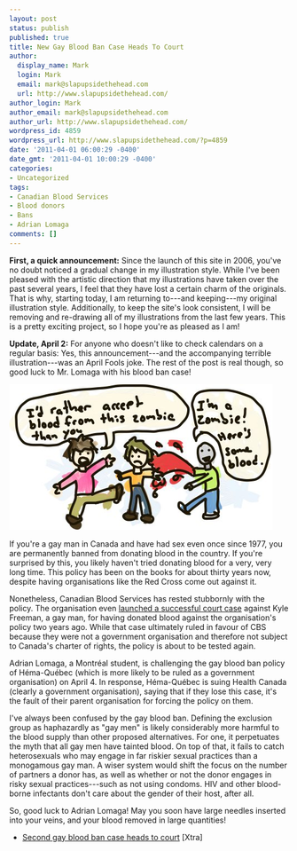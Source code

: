 ```yaml
---
layout: post
status: publish
published: true
title: New Gay Blood Ban Case Heads To Court
author:
  display_name: Mark
  login: Mark
  email: mark@slapupsidethehead.com
  url: http://www.slapupsidethehead.com/
author_login: Mark
author_email: mark@slapupsidethehead.com
author_url: http://www.slapupsidethehead.com/
wordpress_id: 4859
wordpress_url: http://www.slapupsidethehead.com/?p=4859
date: '2011-04-01 06:00:29 -0400'
date_gmt: '2011-04-01 10:00:29 -0400'
categories:
- Uncategorized
tags:
- Canadian Blood Services
- Blood donors
- Bans
- Adrian Lomaga
comments: []
---
```

 **First, a quick announcement:** Since the launch of this site in 2006, you've no doubt noticed a gradual change in my illustration style. While I've been pleased with the artistic direction that my illustrations have taken over the past several years, I feel that they have lost a certain charm of the originals. That is why, starting today, I am returning to---and keeping---my original illustration style. Additionally, to keep the site's look consistent, I will be removing and re-drawing all of my illustrations from the last few years. This is a pretty exciting project, so I hope you're as pleased as I am!

**Update, April 2:** For anyone who doesn't like to check calendars on a regular basis: Yes, this announcement---and the accompanying terrible illustration---was an April Fools joke. The rest of the post is real though, so good luck to Mr. Lomaga with his blood ban case!

![A terrible illustration.](/wp-content/media/2011/03/old-style-zombie-blood.jpg)

If you're a gay man in Canada and have had sex even once since 1977, you are permanently banned from donating blood in the country. If you're surprised by this, you likely haven't tried donating blood for a very, very long time. This policy has been on the books for about thirty years now, despite having organisations like the Red Cross come out against it.

Nonetheless, Canadian Blood Services has rested stubbornly with the policy. The organisation even [launched a successful court case](http://www.slapupsidethehead.com/2009/09/canadian-blood-services-sues-gay-man-for-donating-blood/ "It didn't turn out well.") against Kyle Freeman, a gay man, for having donated blood against the organisation's policy two years ago. While that case ultimately ruled in favour of CBS because they were not a government organisation and therefore not subject to Canada's charter of rights, the policy is about to be tested again.

Adrian Lomaga, a Montréal student, is challenging the gay blood ban policy of Héma-Québec (which is more likely to be ruled as a government organisation) on April 4. In response, Héma-Québec is suing Health Canada (clearly a government organisation), saying that if they lose this case, it's the fault of their parent organisation for forcing the policy on them.

I've always been confused by the gay blood ban. Defining the exclusion group as haphazardly as "gay men" is likely considerably more harmful to the blood supply than other proposed alternatives. For one, it perpetuates the myth that all gay men have tainted blood. On top of that, it fails to catch heterosexuals who may engage in far riskier sexual practices than a monogamous gay man. A wiser system would shift the focus on the number of partners a donor has, as well as whether or not the donor engages in risky sexual practices---such as not using condoms. HIV and other blood-borne infectants don't care about the gender of their host, after all.

So, good luck to Adrian Lomaga! May you soon have large needles inserted into your veins, and your blood removed in large quantities!

- [Second gay blood ban case heads to court](http://www.xtra.ca/public/National/Second_gay_blood_ban_case_heads_to_court-9942.aspx) [Xtra]
